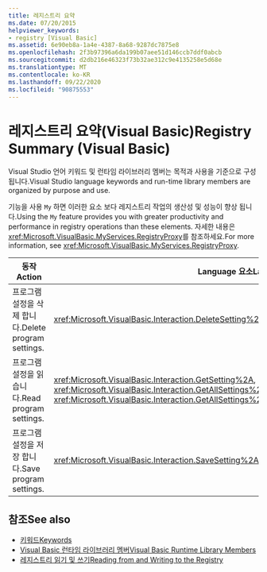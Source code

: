```yaml
---
title: 레지스트리 요약
ms.date: 07/20/2015
helpviewer_keywords:
- registry [Visual Basic]
ms.assetid: 6e90eb8a-1a4e-4387-8a68-9287dc7875e8
ms.openlocfilehash: 2f3b97396a6da199b07aee51d146ccb7ddf0abcb
ms.sourcegitcommit: d2db216e46323f73b32ae312c9e4135258e5d68e
ms.translationtype: MT
ms.contentlocale: ko-KR
ms.lasthandoff: 09/22/2020
ms.locfileid: "90875553"
---
```

# <a name="registry-summary-visual-basic"></a><span data-ttu-id="24c1e-102">레지스트리 요약(Visual Basic)</span><span class="sxs-lookup"><span data-stu-id="24c1e-102">Registry Summary (Visual Basic)</span></span>

<span data-ttu-id="24c1e-103">Visual Studio 언어 키워드 및 런타임 라이브러리 멤버는 목적과 사용을 기준으로 구성 됩니다.</span><span class="sxs-lookup"><span data-stu-id="24c1e-103">Visual Studio language keywords and run-time library members are organized by purpose and use.</span></span>  
  
 <span data-ttu-id="24c1e-104">기능을 사용 `My` 하면 이러한 요소 보다 레지스트리 작업의 생산성 및 성능이 향상 됩니다.</span><span class="sxs-lookup"><span data-stu-id="24c1e-104">Using the `My` feature provides you with greater productivity and performance in registry operations than these elements.</span></span> <span data-ttu-id="24c1e-105">자세한 내용은 <xref:Microsoft.VisualBasic.MyServices.RegistryProxy>를 참조하세요.</span><span class="sxs-lookup"><span data-stu-id="24c1e-105">For more information, see <xref:Microsoft.VisualBasic.MyServices.RegistryProxy>.</span></span>  
  
|<span data-ttu-id="24c1e-106">**동작**</span><span class="sxs-lookup"><span data-stu-id="24c1e-106">**Action**</span></span>|<span data-ttu-id="24c1e-107">**Language 요소**</span><span class="sxs-lookup"><span data-stu-id="24c1e-107">**Language element**</span></span>|  
|----------------|--------------------------|  
|<span data-ttu-id="24c1e-108">프로그램 설정을 삭제 합니다.</span><span class="sxs-lookup"><span data-stu-id="24c1e-108">Delete program settings.</span></span>|<xref:Microsoft.VisualBasic.Interaction.DeleteSetting%2A>|  
|<span data-ttu-id="24c1e-109">프로그램 설정을 읽습니다.</span><span class="sxs-lookup"><span data-stu-id="24c1e-109">Read program settings.</span></span>|<span data-ttu-id="24c1e-110"><xref:Microsoft.VisualBasic.Interaction.GetSetting%2A>, <xref:Microsoft.VisualBasic.Interaction.GetAllSettings%2A></span><span class="sxs-lookup"><span data-stu-id="24c1e-110"><xref:Microsoft.VisualBasic.Interaction.GetSetting%2A>, <xref:Microsoft.VisualBasic.Interaction.GetAllSettings%2A></span></span>|  
|<span data-ttu-id="24c1e-111">프로그램 설정을 저장 합니다.</span><span class="sxs-lookup"><span data-stu-id="24c1e-111">Save program settings.</span></span>|<xref:Microsoft.VisualBasic.Interaction.SaveSetting%2A>|  
  
## <a name="see-also"></a><span data-ttu-id="24c1e-112">참조</span><span class="sxs-lookup"><span data-stu-id="24c1e-112">See also</span></span>

- [<span data-ttu-id="24c1e-113">키워드</span><span class="sxs-lookup"><span data-stu-id="24c1e-113">Keywords</span></span>](index.md)
- [<span data-ttu-id="24c1e-114">Visual Basic 런타임 라이브러리 멤버</span><span class="sxs-lookup"><span data-stu-id="24c1e-114">Visual Basic Runtime Library Members</span></span>](../runtime-library-members.md)
- [<span data-ttu-id="24c1e-115">레지스트리 읽기 및 쓰기</span><span class="sxs-lookup"><span data-stu-id="24c1e-115">Reading from and Writing to the Registry</span></span>](../../developing-apps/programming/computer-resources/reading-from-and-writing-to-the-registry.md)
